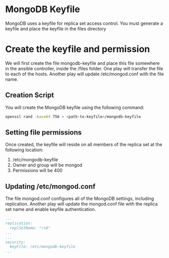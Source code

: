 # MongoDB Keyfile 
MongoDB uses a keyfile for replica set access control. You must generate a keyfile and place the keyfile in the files directory

# Create the keyfile and permission
We will first create the file mongodb-keyfile and place this file somewhere in the ansible controller, inside the /files folder. One play will transfer the file to each of the hosts. Another play will update /etc/mongod.conf with the file name.

## Creation Script
You will create the MongoDB keyfile using the following command:

```bash
openssl rand -base64 756 > <path-to-keyfile>/mongodb-keyfile
```
## Setting file permissions
Once created, the keyfile will reside on all members of the replica set at the following location:
1. /etc/mongodb-keyfile
1. Owner and group will be mongod
1. Permissions will be 400

## Updating /etc/mongod.conf
The file mongod.conf configures all of the MongoDB settings, including replication. Another play will update the mongod.conf file with the replica set name and enable keyfile authentication.

```yml
...
replication:
  replSetName: "rs0"
...
...  
security:
  keyFile: /etc/mongodb-keyfile
...
```

